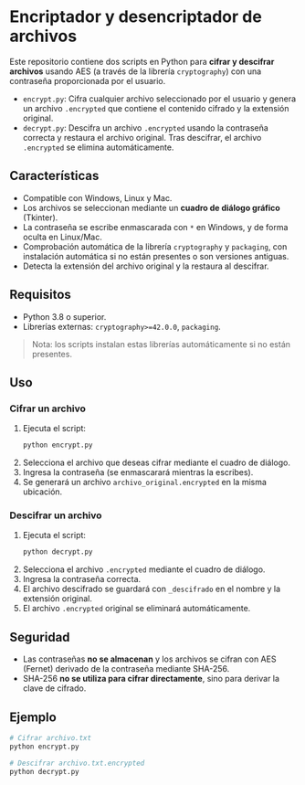 # Encriptador y desencriptador de archivos

Este repositorio contiene dos scripts en Python para **cifrar y descifrar archivos** usando AES (a través de la librería `cryptography`) con una contraseña proporcionada por el usuario.

- `encrypt.py`: Cifra cualquier archivo seleccionado por el usuario y genera un archivo `.encrypted` que contiene el contenido cifrado y la extensión original.
- `decrypt.py`: Descifra un archivo `.encrypted` usando la contraseña correcta y restaura el archivo original. Tras descifrar, el archivo `.encrypted` se elimina automáticamente.

## Características

- Compatible con Windows, Linux y Mac.
- Los archivos se seleccionan mediante un **cuadro de diálogo gráfico** (Tkinter).
- La contraseña se escribe enmascarada con `*` en Windows, y de forma oculta en Linux/Mac.
- Comprobación automática de la librería `cryptography` y `packaging`, con instalación automática si no están presentes o son versiones antiguas.
- Detecta la extensión del archivo original y la restaura al descifrar.

## Requisitos

- Python 3.8 o superior.
- Librerías externas: `cryptography>=42.0.0`, `packaging`.

> Nota: los scripts instalan estas librerías automáticamente si no están presentes.

## Uso

### Cifrar un archivo

1. Ejecuta el script:
   ```bash
   python encrypt.py
   ```
2. Selecciona el archivo que deseas cifrar mediante el cuadro de diálogo.
3. Ingresa la contraseña (se enmascarará mientras la escribes).
4. Se generará un archivo `archivo_original.encrypted` en la misma ubicación.

### Descifrar un archivo

1. Ejecuta el script:
   ```bash
   python decrypt.py
   ```
2. Selecciona el archivo `.encrypted` mediante el cuadro de diálogo.
3. Ingresa la contraseña correcta.
4. El archivo descifrado se guardará con `_descifrado` en el nombre y la extensión original.
5. El archivo `.encrypted` original se eliminará automáticamente.

## Seguridad

- Las contraseñas **no se almacenan** y los archivos se cifran con AES (Fernet) derivado de la contraseña mediante SHA-256.
- SHA-256 **no se utiliza para cifrar directamente**, sino para derivar la clave de cifrado.

## Ejemplo

```bash
# Cifrar archivo.txt
python encrypt.py

# Descifrar archivo.txt.encrypted
python decrypt.py
```

